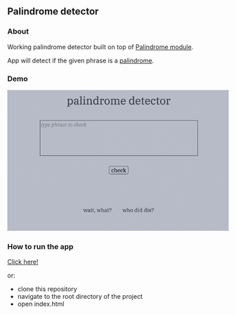 ## Palindrome detector

### About
Working palindrome detector built on top of [Palindrome module](https://github.com/plkujaw/js-palindrome).

App will detect if the given phrase is a [palindrome](https://en.wikipedia.org/wiki/Palindrome).

### Demo

[![](https://raw.githubusercontent.com/plkujaw/js-palindrome-detector/master/palindrome.gif)](#)

### How to run the app

[Click here!](https://plkujaw.github.io/js-palindrome-detector/)

or:

-   clone this repository
-   navigate to the root directory of the project
-   open index.html


